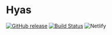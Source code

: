 # Hyas
[![GitHub release](https://img.shields.io/github/release/h-enk/hyas.svg?style=flat-square)](https://github.com/h-enk/hyas/releases)
[![Build Status](https://img.shields.io/travis/h-enk/hyas.svg?style=flat-square)](https://travis-ci.org/h-enk/hyas)
![Netlify](https://img.shields.io/netlify/895a161c-86be-48a2-8c57-a8c5d68cd1a4?style=flat-square)
